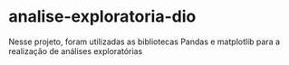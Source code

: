 # analise-exploratoria-dio

Nesse projeto, foram utilizadas as bibliotecas Pandas e matplotlib para a realização de análises exploratórias
